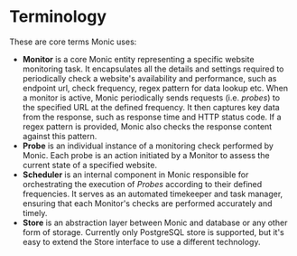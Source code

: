 # Terminology

These are core terms Monic uses:

- **Monitor** is a core Monic entity representing a specific website monitoring task. It encapsulates all the details and settings required to periodically check a website's availability and performance, such as endpoint url, check frequency, regex pattern for data lookup etc. When a monitor is active, Monic periodically sends requests (i.e. _probes_) to the specified URL at the defined frequency. It then captures key data from the response, such as response time and HTTP status code. If a regex pattern is provided, Monic also checks the response content against this pattern.
- **Probe** is an individual instance of a monitoring check performed by Monic. Each probe is an action initiated by a Monitor to assess the current state of a specified website.
- **Scheduler** is an internal component in Monic responsible for orchestrating the execution of _Probes_ according to their defined frequencies. It serves as an automated timekeeper and task manager, ensuring that each Monitor's checks are performed accurately and timely.
- **Store** is an abstraction layer between Monic and database or any other form of storage. Currently only PostgreSQL store is supported, but it's easy to extend the Store interface to use a different technology.